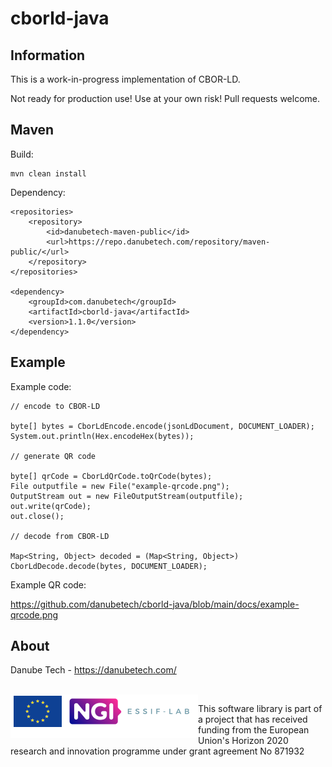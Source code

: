 # cborld-java

## Information

This is a work-in-progress implementation of CBOR-LD.

Not ready for production use! Use at your own risk! Pull requests welcome.

## Maven

Build:

	mvn clean install

Dependency:

	<repositories>
		<repository>
			<id>danubetech-maven-public</id>
			<url>https://repo.danubetech.com/repository/maven-public/</url>
		</repository>
	</repositories>

	<dependency>
		<groupId>com.danubetech</groupId>
		<artifactId>cborld-java</artifactId>
		<version>1.1.0</version>
	</dependency>

## Example

Example code:

    // encode to CBOR-LD

    byte[] bytes = CborLdEncode.encode(jsonLdDocument, DOCUMENT_LOADER);
    System.out.println(Hex.encodeHex(bytes));
    
    // generate QR code
    
    byte[] qrCode = CborLdQrCode.toQrCode(bytes);
    File outputfile = new File("example-qrcode.png");
    OutputStream out = new FileOutputStream(outputfile);
    out.write(qrCode);
    out.close();
    
    // decode from CBOR-LD
    
    Map<String, Object> decoded = (Map<String, Object>) CborLdDecode.decode(bytes, DOCUMENT_LOADER);

Example QR code:

https://github.com/danubetech/cborld-java/blob/main/docs/example-qrcode.png

## About

Danube Tech - https://danubetech.com/

<br clear="left" />

<img align="left" height="70" src="https://raw.githubusercontent.com/danubetech/cborld-java/main/docs/logo-ngi-essiflab.png">

This software library is part of a project that has received funding from the European Union's Horizon 2020 research and innovation programme under grant agreement No 871932
